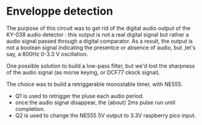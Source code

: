 # Enveloppe detection

The purpose of this circuit was to get rid of the digital audio output of the KY-038 audio detector : this output is not a real digital signal but rather a audio signal passed through a digital comparator. As a result, the output is not a boolean signal indicating the presentce or absence of audio, but ,let's say, a 800Hz 0-3.3 V oscillation.

One possible solution to build a low-pass filter, but we'd lost the sharpness of the audio signal (as morse keying, or DCF77 ckock signal).

The choice was to build a retriggerable monostable timer, with NE555.
- Q1 is used to retrigger the pluse each audio period.
- once the audio signal disappear, the (about) 2ms pulse run until completion.
- Q2 is used to change the NE555 5V output to 3.3V raspberry pico input.

